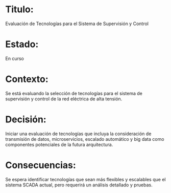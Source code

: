# Titulo:
Evaluación de Tecnologías para el Sistema de Supervisión y Control
# Estado: 
En curso
# Contexto: 
Se está evaluando la selección de tecnologías para el sistema de supervisión y control de la red eléctrica de alta tensión.
# Decisión: 
Iniciar una evaluación de tecnologías que incluya la consideración de transmisión de datos, microservicios, escalado automático y big data como componentes potenciales de la futura arquitectura.
# Consecuencias: 
Se espera identificar tecnologías que sean más flexibles y escalables que el sistema SCADA actual, pero requerirá un análisis detallado y pruebas.